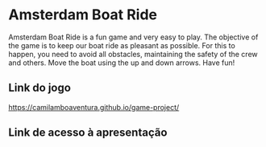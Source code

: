 # Amsterdam Boat Ride

Amsterdam Boat Ride is a fun game and very easy to play. The objective of the game is to keep our boat ride as pleasant as possible. For this to happen, you need to avoid all obstacles, maintaining the safety of the crew and others. Move the boat using the up and down arrows. Have fun!


## Link do jogo

https://camilamboaventura.github.io/game-project/

## Link de acesso à apresentação
